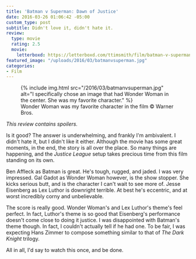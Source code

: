 ```yaml
---
title: 'Batman v Superman: Dawn of Justice'
date: 2016-03-26 01:06:42 -05:00
custom_type: post
subtitle: Didn't love it, didn't hate it.
review:
  type: movie
  rating: 2.5
  movie:
    letterboxd: https://letterboxd.com/ttimsmith/film/batman-v-superman-dawn-of-justice/
featured_image: "/uploads/2016/03/batmanvsuperman.jpg"
categories:
- Film
---
```


<figure class="extendout">
  {% include img.html src="/2016/03/batmanvsuperman.jpg" alt="I specifically chose an image that had Wonder Woman in the center. She was my favorite character." %}
  <figcaption>Wonder Woman was my favorite character in the film <span class="image__copyright">© Warner Bros.</span></figcaption>
</figure>

_This review contains spoilers._

Is it good? The answer is underwhelming, and frankly I'm ambivalent. I didn't hate it, but I didn't like it either. Although the movie has some great moments, in the end, the story is all over the place. So many things are happening, and the _Justice League_ setup takes precious time from this film standing on its own.

Ben Affleck as Batman is great. He's tough, rugged, and jaded. I was very impressed. Gal Gadot as Wonder Woman however, is the show stopper. She kicks serious butt, and is the character I can't wait to see more of. Jesse Eisenberg as Lex Luthor is downright terrible. At best he's eccentric, and at worst incredibly corny and unbelievable.

The score is really good. Wonder Woman's and Lex Luthor's theme's feel perfect. In fact, Luthor's theme is so good that Eisenberg's performance doesn't come close to doing it justice. I was disappointed with Batman's theme though. In fact, I couldn't actually tell if he had one. To be fair, I was expecting Hans Zimmer to compose something similar to that of _The Dark Knight_ trilogy.

All in all, I'd say to watch this once, and be done.
